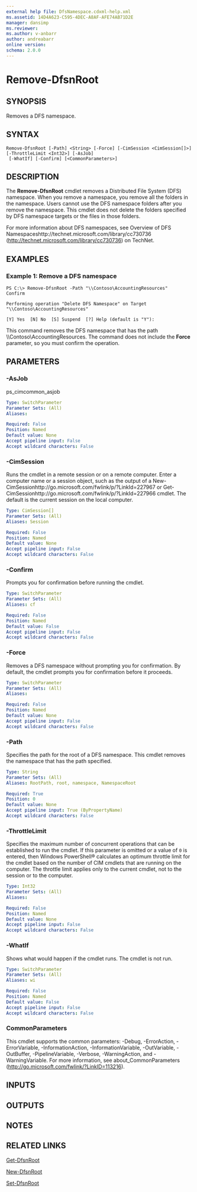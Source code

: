 ```yaml
---
external help file: DfsNamespace.cdxml-help.xml
ms.assetid: 14D4A623-C595-4DEC-A8AF-AFE74AB71D2E
manager: dansimp
ms.reviewer:
ms.author: v-anbarr
author: andreabarr
online version: 
schema: 2.0.0
---
```


# Remove-DfsnRoot

## SYNOPSIS
Removes a DFS namespace.

## SYNTAX

```
Remove-DfsnRoot [-Path] <String> [-Force] [-CimSession <CimSession[]>] [-ThrottleLimit <Int32>] [-AsJob]
 [-WhatIf] [-Confirm] [<CommonParameters>]
```

## DESCRIPTION
The **Remove-DfsnRoot** cmdlet removes a Distributed File System (DFS) namespace.
When you remove a namespace, you remove all the folders in the namespace.
Users cannot use the DFS namespace folders after you remove the namespace.
This cmdlet does not delete the folders specified by DFS namespace targets or the files in those folders.

For more information about DFS namespaces, see Overview of DFS Namespaceshttp://technet.microsoft.com/library/cc730736 (http://technet.microsoft.com/library/cc730736) on TechNet.

## EXAMPLES

### Example 1: Remove a DFS namespace
```
PS C:\> Remove-DfsnRoot -Path "\\Contoso\AccountingResources"
Confirm

Performing operation "Delete DFS Namespace" on Target "\\Contoso\AccountingResources"

[Y] Yes  [N] No  [S] Suspend  [?] Help (default is "Y"):
```

This command removes the DFS namespace that has the path \\\\Contoso\AccountingResources.
The command does not include the **Force** parameter, so you must confirm the operation.

## PARAMETERS

### -AsJob
ps_cimcommon_asjob

```yaml
Type: SwitchParameter
Parameter Sets: (All)
Aliases: 

Required: False
Position: Named
Default value: None
Accept pipeline input: False
Accept wildcard characters: False
```

### -CimSession
Runs the cmdlet in a remote session or on a remote computer.
Enter a computer name or a session object, such as the output of a New-CimSessionhttp://go.microsoft.com/fwlink/p/?LinkId=227967 or Get-CimSessionhttp://go.microsoft.com/fwlink/p/?LinkId=227966 cmdlet.
The default is the current session on the local computer.

```yaml
Type: CimSession[]
Parameter Sets: (All)
Aliases: Session

Required: False
Position: Named
Default value: None
Accept pipeline input: False
Accept wildcard characters: False
```

### -Confirm
Prompts you for confirmation before running the cmdlet.

```yaml
Type: SwitchParameter
Parameter Sets: (All)
Aliases: cf

Required: False
Position: Named
Default value: False
Accept pipeline input: False
Accept wildcard characters: False
```

### -Force
Removes a DFS namespace without prompting you for confirmation.
By default, the cmdlet prompts you for confirmation before it proceeds.

```yaml
Type: SwitchParameter
Parameter Sets: (All)
Aliases: 

Required: False
Position: Named
Default value: None
Accept pipeline input: False
Accept wildcard characters: False
```

### -Path
Specifies the path for the root of a DFS namespace.
This cmdlet removes the namespace that has the path specified.

```yaml
Type: String
Parameter Sets: (All)
Aliases: RootPath, root, namespace, NamespaceRoot

Required: True
Position: 0
Default value: None
Accept pipeline input: True (ByPropertyName)
Accept wildcard characters: False
```

### -ThrottleLimit
Specifies the maximum number of concurrent operations that can be established to run the cmdlet.
If this parameter is omitted or a value of `0` is entered, then Windows PowerShell® calculates an optimum throttle limit for the cmdlet based on the number of CIM cmdlets that are running on the computer.
The throttle limit applies only to the current cmdlet, not to the session or to the computer.

```yaml
Type: Int32
Parameter Sets: (All)
Aliases: 

Required: False
Position: Named
Default value: None
Accept pipeline input: False
Accept wildcard characters: False
```

### -WhatIf
Shows what would happen if the cmdlet runs.
The cmdlet is not run.

```yaml
Type: SwitchParameter
Parameter Sets: (All)
Aliases: wi

Required: False
Position: Named
Default value: False
Accept pipeline input: False
Accept wildcard characters: False
```

### CommonParameters
This cmdlet supports the common parameters: -Debug, -ErrorAction, -ErrorVariable, -InformationAction, -InformationVariable, -OutVariable, -OutBuffer, -PipelineVariable, -Verbose, -WarningAction, and -WarningVariable. For more information, see about_CommonParameters (http://go.microsoft.com/fwlink/?LinkID=113216).

## INPUTS

## OUTPUTS

## NOTES

## RELATED LINKS

[Get-DfsnRoot](./Get-DfsnRoot.md)

[New-DfsnRoot](./New-DfsnRoot.md)

[Set-DfsnRoot](./Set-DfsnRoot.md)

